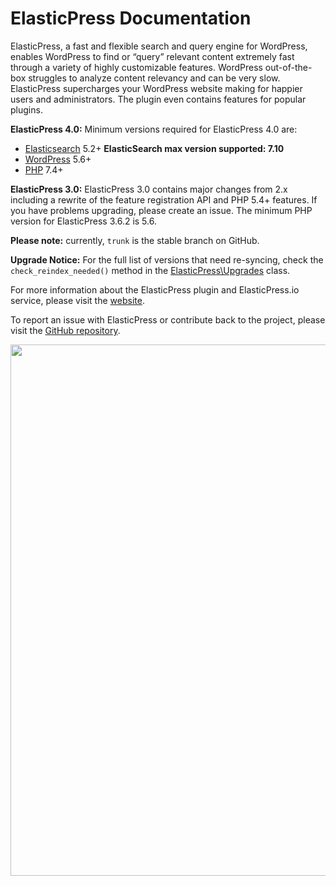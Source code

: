 # ElasticPress Documentation

ElasticPress, a fast and flexible search and query engine for WordPress, enables WordPress to find or “query” relevant content extremely fast through a variety of highly customizable features. WordPress out-of-the-box struggles to analyze content relevancy and can be very slow. ElasticPress supercharges your WordPress website making for happier users and administrators. The plugin even contains features for popular plugins.

**ElasticPress 4.0:** Minimum versions required for ElasticPress 4.0 are:
* [Elasticsearch](https://www.elastic.co) 5.2+ **ElasticSearch max version supported: 7.10**
* [WordPress](https://wordpress.org) 5.6+
* [PHP](https://php.net/) 7.4+

**ElasticPress 3.0:** ElasticPress 3.0 contains major changes from 2.x including a rewrite of the feature registration API and PHP 5.4+ features. If you have problems upgrading, please create an issue. The minimum PHP version for ElasticPress 3.6.2 is 5.6.

**Please note:** currently, `trunk` is the stable branch on GitHub.

**Upgrade Notice:** For the full list of versions that need re-syncing, check the `check_reindex_needed()` method in the [ElasticPress\Upgrades](https://github.com/10up/ElasticPress/blob/develop/includes/classes/Upgrades.php) class.

For more information about the ElasticPress plugin and ElasticPress.io service, please visit the [website](https://elasticpress.io).

To report an issue with ElasticPress or contribute back to the project, please visit the [GitHub repository](https://github.com/10up/elasticpress/).

<a href="https://10up.com/contact/" class="banner"><img src="https://10up.com/uploads/2016/10/10up-Github-Banner.png" width="850"></a>